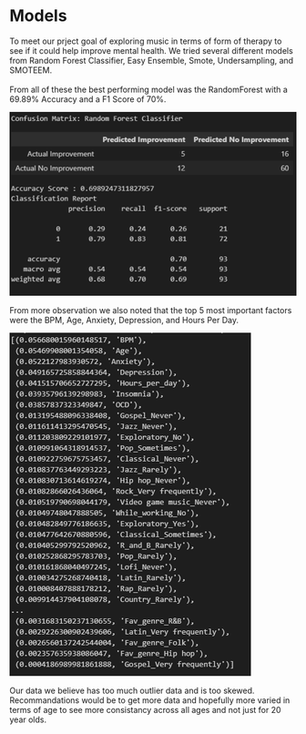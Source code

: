 # Models

To meet our prject goal of exploring music in terms of form of therapy to see if it could help improve mental health. We tried several different models from Random Forest Classifier, Easy Ensemble, Smote, Undersampling, and SMOTEEM.
<br><br>
From all of these the best performing model was the RandomForest with a 69.89% Accuracy and a F1 Score of 70%.

![randomforest_confusion](https://github.com/mbthompson14/final_project/blob/final_supervised_machine_learning/Images/randomforest_confusionmatrix.PNG?raw=true)

From more observation we also noted that the top 5 most important factors were the BPM, Age, Anxiety, Depression, and Hours Per Day.

![randomforest_importance](https://github.com/mbthompson14/final_project/blob/final_supervised_machine_learning/Images/randomforest_importance.PNG?raw=true)

Our data we believe has too much outlier data and is too skewed. Recommandations would be to get more data and hopefully more varied in terms of age to see more consistancy across all ages and not just for 20 year olds.
